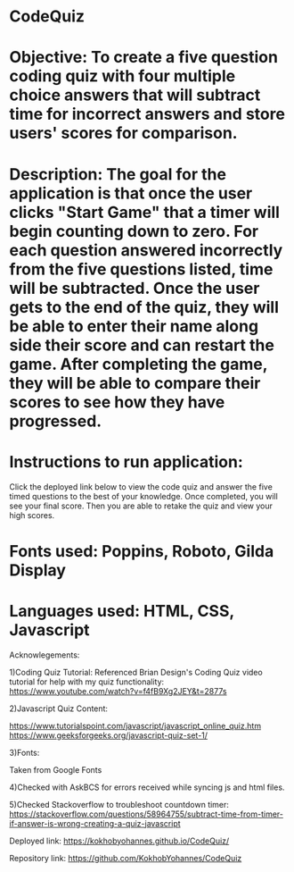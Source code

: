 # CodeQuiz
# Objective: To create a five question coding quiz with four multiple choice answers that will subtract time for incorrect answers and store users' scores for comparison.

# Description: The goal for the application is that once the user clicks "Start Game" that a timer will begin counting down to zero. For each question answered incorrectly from the five questions listed, time will be subtracted. Once the user gets to the end of the quiz, they will be able to enter their name along side their score and can restart the game. After completing the game, they will be able to compare their scores to see how they have progressed. 

# Instructions to run application:

Click the deployed link below to view the code quiz and answer the five timed questions to the best of your knowledge. Once completed, you will see your final score. Then you are able to retake the quiz and view your high scores.


# Fonts used: Poppins, Roboto, Gilda Display

# Languages used: HTML, CSS, Javascript

Acknowlegements:


1)Coding Quiz Tutorial:
Referenced Brian Design's Coding Quiz video tutorial for help with my quiz functionality:
https://www.youtube.com/watch?v=f4fB9Xg2JEY&t=2877s


2)Javascript Quiz Content:

https://www.tutorialspoint.com/javascript/javascript_online_quiz.htm 
https://www.geeksforgeeks.org/javascript-quiz-set-1/ 

3)Fonts: 

Taken from Google Fonts


4)Checked with AskBCS for errors received while syncing js and html files.


5)Checked Stackoverflow to troubleshoot countdown timer: https://stackoverflow.com/questions/58964755/subtract-time-from-timer-if-answer-is-wrong-creating-a-quiz-javascript


Deployed link: https://kokhobyohannes.github.io/CodeQuiz/ 


Repository link: https://github.com/KokhobYohannes/CodeQuiz

